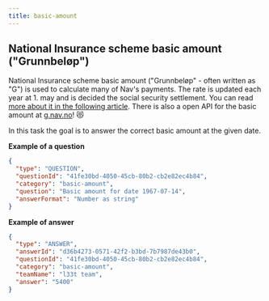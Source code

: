 ```yaml
---
title: basic-amount
---
```


## National Insurance scheme basic amount ("Grunnbeløp")

National Insurance scheme basic amount ("Grunnbeløp" - often written as "G") is used to calculate many of Nav's payments. 
The rate is updated each year at 1. may and is decided the social security settlement.
You can read [more about it in the following article](https://www.skatteetaten.no/en/rates/national-insurance-scheme-basic-amount/). 
There is also a open API for the basic amount at [g.nav.no](g.nav.no)! 😻

In this task the goal is to answer the correct basic amount at the given date.

**Example of a question**

```json
{
  "type": "QUESTION",
  "questionId": "41fe30bd-4050-45cb-80b2-cb2e82ec4b84",
  "category": "basic-amount",
  "question": "Basic amount for date 1967-07-14",
  "answerFormat": "Number as string"
}
```

**Example of answer**

```json
{
  "type": "ANSWER",
  "answerId": "d36b4273-0571-42f2-b3bd-7b7987de43b0",
  "questionId": "41fe30bd-4050-45cb-80b2-cb2e82ec4b84",
  "category": "basic-amount",
  "teamName": "l33t team",
  "answer": "5400"
}
```
